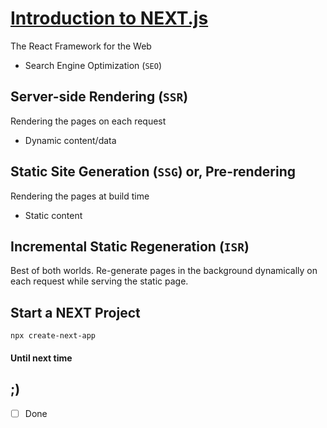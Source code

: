 # [Introduction to NEXT.js](https://nextjs.org/)

The React Framework for the Web

- Search Engine Optimization (`SEO`)

## Server-side Rendering (`SSR`)

Rendering the pages on each request

- Dynamic content/data

## Static Site Generation (`SSG`) or, Pre-rendering

Rendering the pages at build time

- Static content

## Incremental Static Regeneration (`ISR`)

Best of both worlds. Re-generate pages in the background dynamically on each request while serving the static page.

## Start a NEXT Project

```shell
npx create-next-app
```

#### Until next time

## ;)

- [ ] Done
